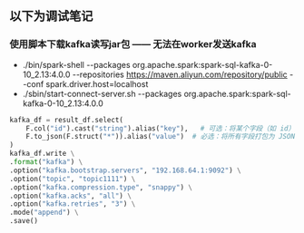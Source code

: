 
## 以下为调试笔记
### 使用脚本下载kafka读写jar包 —— 无法在worker发送kafka
- ./bin/spark-shell --packages org.apache.spark:spark-sql-kafka-0-10_2.13:4.0.0 --repositories https://maven.aliyun.com/repository/public --conf spark.driver.host=localhost
- ./sbin/start-connect-server.sh --packages org.apache.spark:spark-sql-kafka-0-10_2.13:4.0.0

```py
kafka_df = result_df.select(
    F.col("id").cast("string").alias("key"),   # 可选：将某个字段（如 id）转换为字符串作为 key（无 key 可删除这一行）
    F.to_json(F.struct("*")).alias("value")  # 必选：将所有字段打包为 JSON 字符串作为 value（或按需选择特定字段） struct("*") 表示所有字段，可替换为 struct("字段1", "字段2")
)
kafka_df.write \
.format("kafka") \
.option("kafka.bootstrap.servers", "192.168.64.1:9092") \
.option("topic", "topic1111") \
.option("kafka.compression.type", "snappy") \
.option("kafka.acks", "all") \
.option("kafka.retries", "3") \
.mode("append") \
.save()
```